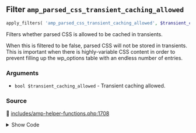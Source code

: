 ## Filter `amp_parsed_css_transient_caching_allowed`

```php
apply_filters( 'amp_parsed_css_transient_caching_allowed', $transient_caching_allowed );
```

Filters whether parsed CSS is allowed to be cached in transients.

When this is filtered to be false, parsed CSS will not be stored in transients. This is important when there is highly-variable CSS content in order to prevent filling up the wp_options table with an endless number of entries.

### Arguments

* `bool $transient_caching_allowed` - Transient caching allowed.

### Source

:link: [includes/amp-helper-functions.php:1708](/includes/amp-helper-functions.php#L1708)

<details>
<summary>Show Code</summary>

```php
$sanitizers[ AMP_Style_Sanitizer::class ]['allow_transient_caching'] = apply_filters( 'amp_parsed_css_transient_caching_allowed', true );
```

</details>

